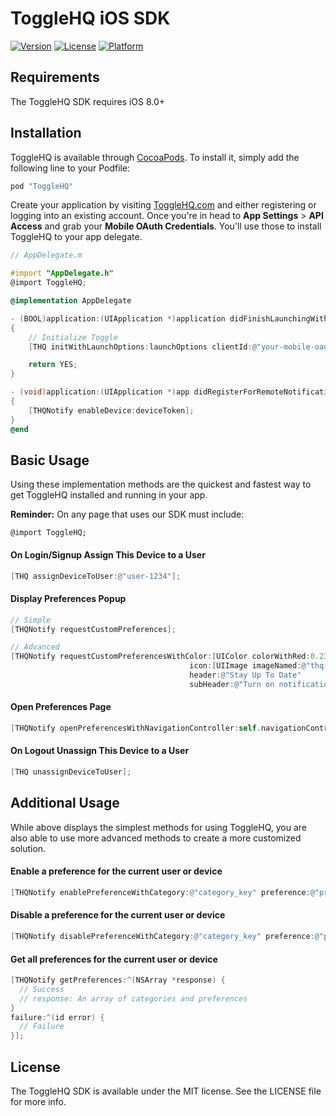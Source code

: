 # ToggleHQ iOS SDK

[![Version](https://img.shields.io/cocoapods/v/ToggleHQ.svg?style=flat)](http://cocoapods.org/pods/ToggleHQ)
[![License](https://img.shields.io/cocoapods/l/ToggleHQ.svg?style=flat)](http://cocoapods.org/pods/ToggleHQ)
[![Platform](https://img.shields.io/cocoapods/p/ToggleHQ.svg?style=flat)](http://cocoapods.org/pods/ToggleHQ)

## Requirements

The ToggleHQ SDK requires iOS 8.0+

## Installation

ToggleHQ is available through [CocoaPods](http://cocoapods.org). To install
it, simply add the following line to your Podfile:

```ruby
pod "ToggleHQ"
```

Create your application by visiting [ToggleHQ.com](https://togglehq.com) and either registering or logging into an existing account. Once you're in head to **App Settings** > **API Access** and grab your **Mobile OAuth Credentials**. You'll use those to install ToggleHQ to your app delegate.

```objective-c
// AppDelegate.m

#import "AppDelegate.h"
@import ToggleHQ;

@implementation AppDelegate

- (BOOL)application:(UIApplication *)application didFinishLaunchingWithOptions:(NSDictionary *)launchOptions
{
    // Initialize Toggle
    [THQ initWithLaunchOptions:launchOptions clientId:@"your-mobile-oauth-client-id" clientSecret:@"your-mobile-oauth-secret"];

    return YES;
}

- (void)application:(UIApplication *)app didRegisterForRemoteNotificationsWithDeviceToken:(NSData *)deviceToken
{
    [THQNotify enableDevice:deviceToken];
}
@end
```

## Basic Usage

Using these implementation methods are the quickest and fastest way to get ToggleHQ installed and running in your app.

**Reminder:** On any page that uses our SDK must include:

```
@import ToggleHQ;
```

#### On Login/Signup Assign This Device to a User

```objective-c
[THQ assignDeviceToUser:@"user-1234"];
```

#### Display Preferences Popup

```objective-c
// Simple
[THQNotify requestCustomPreferences];

// Advanced
[THQNotify requestCustomPreferencesWithColor:[UIColor colorWithRed:0.23 green:0.36 blue:0.59 alpha:1.0]
                                        icon:[UIImage imageNamed:@"thq-alert-icon-default.png"];
                                        header:@"Stay Up To Date"
                                        subHeader:@"Turn on notifications to make sure you don't miss anything you care about!"];
```

#### Open Preferences Page

```objective-c
[THQNotify openPreferencesWithNavigationController:self.navigationController];
```

#### On Logout Unassign This Device to a User

```objective-c
[THQ unassignDeviceToUser];
```


## Additional Usage

While above displays the simplest methods for using ToggleHQ, you are also able to use more advanced methods to create a more customized solution.

#### Enable a preference for the current user or device

```objective-c
[THQNotify enablePreferenceWithCategory:@"category_key" preference:@"preference_key"];
```

#### Disable a preference for the current user or device

```objective-c
[THQNotify disablePreferenceWithCategory:@"category_key" preference:@"preference_key"];
```

#### Get all preferences for the current user or device

```objective-c
[THQNotify getPreferences:^(NSArray *response) {
  // Success
  // response: An array of categories and preferences
}
failure:^(id error) {
  // Failure
}];
```


## License

The ToggleHQ SDK is available under the MIT license. See the LICENSE file for more info.

